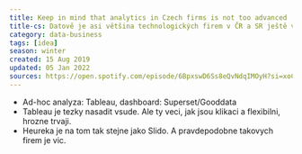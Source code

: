 ```yaml
---
title: Keep in mind that analytics in Czech firms is not too advanced
title-cs: Datově je asi většina technologických firem v ČR a SR ještě v plenkách
category: data-business
tags: [idea]
season: winter
created: 15 Aug 2019
updated: 05 Jan 2022
sources: https://open.spotify.com/episode/6BpxswD6Ss8eQvNdqIMOyH?si=xoCgyaAfS3m8Azh86x6HmQ
---
```


* Ad-hoc analyza: Tableau, dashboard: Superset/Gooddata
* Tableau je tezky nasadit vsude. Ale ty veci, jak jsou klikaci a flexibilni, hrozne trvaji.
* Heureka je na tom tak stejne jako Slido. A pravdepodobne takovych firem je vic.
